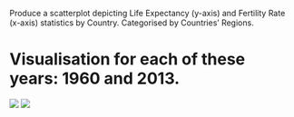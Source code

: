Produce a scatterplot depicting Life Expectancy (y-axis) and Fertility Rate (x-axis) statistics by Country.
Categorised by Countries’ Regions.

<h1>Visualisation for each of these years: 1960 and 2013.</h1>



![](C:/Users/Nilson/Documents/RStudio/DataFrame/1960.jpg)
 <img src=”C:/Users/Nilson/Documents/RStudio/DataFrame/1960.jpg”>
